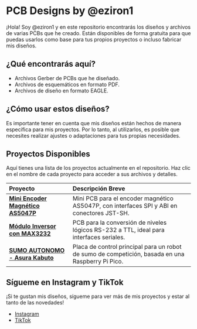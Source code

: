 # PCB Designs by @eziron1

¡Hola! Soy @eziron1 y en este repositorio encontrarás los diseños y archivos de varias PCBs que he creado. Están disponibles de forma gratuita para que puedas usarlos como base para tus propios proyectos o incluso fabricar mis diseños.

## ¿Qué encontrarás aquí?

- Archivos Gerber de PCBs que he diseñado.
- Archivos de esquemáticos en formato PDF.
- Archivos de diseño en formato EAGLE.

## ¿Cómo usar estos diseños?
Es importante tener en cuenta que mis diseños están hechos de manera específica para mis proyectos. Por lo tanto, al utilizarlos, es posible que necesites realizar ajustes o adaptaciones para tus propias necesidades.

## Proyectos Disponibles

Aquí tienes una lista de los proyectos actualmente en el repositorio. Haz clic en el nombre de cada proyecto para acceder a sus archivos y detalles.

| Proyecto | Descripción Breve |
| :--- | :--- |
| [**Mini Encoder Magnético AS5047P**](./mini%20encoder%20AS5047P) | Mini PCB para el encoder magnético AS5047P, con interfaces SPI y ABI en conectores JST-SH. |
| [**Módulo Inversor con MAX3232**](./inversor) | PCB para la conversión de niveles lógicos RS-232 a TTL, ideal para interfaces seriales. |
| [**SUMO AUTONOMO - Asura Kabuto**](./SUMO_AUTO) | Placa de control principal para un robot de sumo de competición, basada en una Raspberry Pi Pico. |

## Sígueme en Instagram y TikTok

¡Si te gustan mis diseños, sígueme para ver más de mis proyectos y estar al tanto de las novedades!

- [Instagram](https://www.instagram.com/eziron1)
- [TikTok](https://www.tiktok.com/@eziron1)